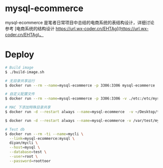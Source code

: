 # mysql-ecommerce

mysql-ecommerce 是笔者日常项目中总结的电商系统的表结构设计，详细讨论参考 [电商系统的结构设计 https://url.wx-coder.cn/EHTAg](https://url.wx-coder.cn/EHTAg)。

# Deploy

```sh
# Build image
$ ./build-image.sh

# 无目录共享运行
$ docker run --rm --name=mysql-ecommerce -p 3306:3306 mysql-ecommerce

# 自定义配置文件
$ docker run --rm --name=mysql-ecommerce -p 3306:3306 -v ./etc:/etc/mysql/conf.d mysql-ecommerce

# MAC 下添加特殊目录共享
$ docker run -d --restart always --name=mysql-ecommerce  -v ~/Desktop/test/mysql:/var/lib/mysql mysql-ecommerce

$ docker run -d --restart always --name=mysql-ecommerce -v /var/test/mysql:/var/lib/mysql mysql-ecommerce

# Test db
$ docker run --rm -ti --name=mycli \
  --link=mysql-ecommerce:mysql \
  diyan/mycli \
  --host=mysql \
  --database=test \
  --user=root \
  --password=roottoor
```
